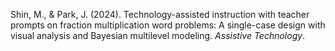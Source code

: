 Shin, M., & Park, J. (2024). Technology-assisted instruction with teacher prompts on fraction multiplication word problems: A single-case design with visual analysis and Bayesian multilevel modeling. *Assistive Technology*. 
